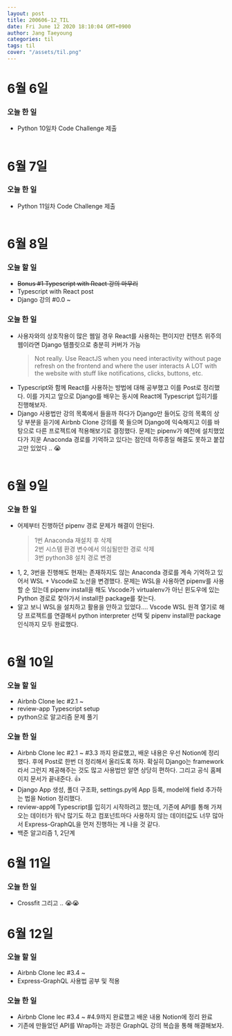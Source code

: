```yaml
---
layout: post
title: 200606-12_TIL
date: Fri June 12 2020 18:10:04 GMT+0900
author: Jang Taeyoung
categories: til
tags: til
cover: "/assets/til.png"
---
```


# 6월 6일

### 오늘 한 일

- Python 10일차 Code Challenge 제출
  <br /><br />

# 6월 7일

### 오늘 한 일

- Python 11일차 Code Challenge 제출
  <br /><br />

# 6월 8일

### 오늘 할 일

- ~~Bonus #1 Typescript with React 강의 마무리~~
- Typescript with React post
- Django 강의 #0.0 ~

### 오늘 한 일

- 사용자와의 상호작용이 많은 웹일 경우 React를 사용하는 편이지만 컨텐츠 위주의 웹이라면 Django 템플릿으로 충분히 커버가 가능
  > Not really. Use ReactJS when you need interactivity without page refresh on the frontend and where the user interacts A LOT with the website with stuff like notifications, clicks, buttons, etc.
- Typescript와 함께 React를 사용하는 방법에 대해 공부했고 이를 Post로 정리했다. 이를 가지고 앞으로 Django를 배우는 동시에 React에 Typescript 입히기를 진행해보자.
- Django 사용법만 강의 목록에서 들을까 하다가 Django만 들어도 강의 목록의 상당 부분을 듣기에 Airbnb Clone 강의를 쭉 들으며 Django에 익숙해지고 이를 바탕으로 다른 프로젝트에 적용해보기로 결정했다. 문제는 pipenv가 예전에 설치했었다가 지운 Anaconda 경로를 기억하고 있다는 점인데 하루종일 해결도 못하고 붙잡고만 있었다 .. 😭
  <br /><br />

# 6월 9일

### 오늘 한 일

- 어제부터 진행하던 pipenv 경로 문제가 해결이 안된다.
  > 1번 Anaconda 재설치 후 삭제 <br />2번 시스템 환경 변수에서 의심될만한 경로 삭제 <br />3번 python38 설치 경로 변경
- 1, 2, 3번을 진행해도 현재는 존재하지도 않는 Anaconda 경로를 계속 기억하고 있어서 WSL + Vscode로 노선을 변경했다. 문제는 WSL을 사용하면 pipenv를 사용할 순 있는데 pipenv install을 해도 Vscode가 virtualenv가 아닌 윈도우에 있는 Python 경로로 찾아가서 install한 package를 찾는다.
- 알고 보니 WSL을 설치하고 활용을 안하고 있었다.... Vscode WSL 원격 열기로 해당 프로젝트를 연결해서 python interpreter 선택 및 pipenv install한 package 인식까지 모두 완료했다.
  <br /><br />

# 6월 10일

### 오늘 할 일

- Airbnb Clone lec #2.1 ~
- review-app Typescript setup
- python으로 알고리즘 문제 풀기

### 오늘 한 일

- Airbnb Clone lec #2.1 ~ #3.3 까지 완료했고, 배운 내용은 우선 Notion에 정리했다. 후에 Post로 한번 더 정리해서 올리도록 하자. 확실히 Django는 framework라서 그런지 제공해주는 것도 많고 사용법만 알면 상당히 편하다. 그리고 공식 홈페이지 문서가 끝내준다. 👍
- Django App 생성, 폴더 구조화, settings.py에 App 등록, model에 field 추가하는 법을 Notion 정리했다.
- review-app에 Typescript를 입히기 시작하려고 했는데, 기존에 API를 통해 가져오는 데이터가 워낙 많기도 하고 컴포넌트마다 사용하지 않는 데이터값도 너무 많아서 Express-GraphQL을 먼저 진행하는 게 나을 것 같다.
- 백준 알고리즘 1, 2단계

# 6월 11일

### 오늘 한 일

- Crossfit 그리고 .. 😭😭

# 6월 12일

### 오늘 할 일

- Airbnb Clone lec #3.4 ~
- Express-GraphQL 사용법 공부 및 적용

### 오늘 한 일

- Airbnb Clone lec #3.4 ~ #4.9까지 완료했고 배운 내용 Notion에 정리 완료
- 기존에 만들었던 API를 Wrap하는 과정은 GraphQL 강의 복습을 통해 해결해보자.

<br /><br />
